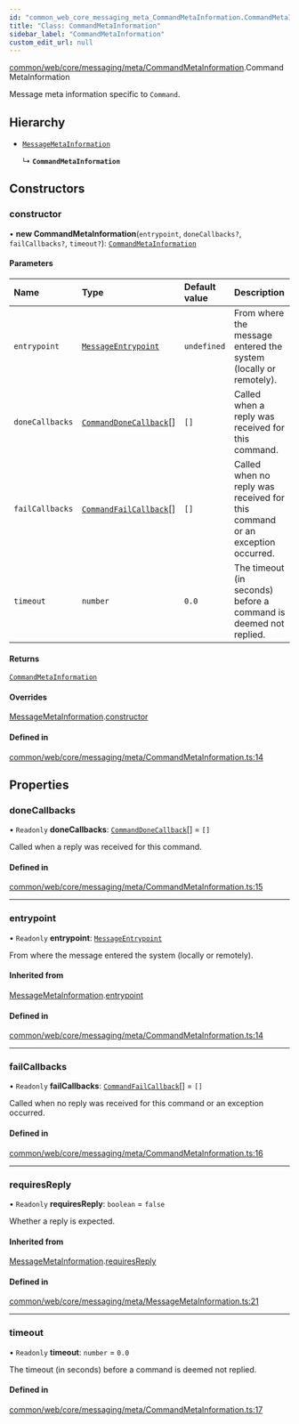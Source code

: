 ```yaml
---
id: "common_web_core_messaging_meta_CommandMetaInformation.CommandMetaInformation"
title: "Class: CommandMetaInformation"
sidebar_label: "CommandMetaInformation"
custom_edit_url: null
---
```


[common/web/core/messaging/meta/CommandMetaInformation](../modules/common_web_core_messaging_meta_CommandMetaInformation.md).CommandMetaInformation

Message meta information specific to ``Command``.

## Hierarchy

- [`MessageMetaInformation`](common_web_core_messaging_meta_MessageMetaInformation.MessageMetaInformation.md)

  ↳ **`CommandMetaInformation`**

## Constructors

### constructor

• **new CommandMetaInformation**(`entrypoint`, `doneCallbacks?`, `failCallbacks?`, `timeout?`): [`CommandMetaInformation`](common_web_core_messaging_meta_CommandMetaInformation.CommandMetaInformation.md)

#### Parameters

| Name | Type | Default value | Description |
| :------ | :------ | :------ | :------ |
| `entrypoint` | [`MessageEntrypoint`](../enums/common_web_core_messaging_meta_MessageMetaInformation.MessageEntrypoint.md) | `undefined` | From where the message entered the system (locally or remotely). |
| `doneCallbacks` | [`CommandDoneCallback`](../modules/common_web_core_messaging_CommandReply.md#commanddonecallback)[] | `[]` | Called when a reply was received for this command. |
| `failCallbacks` | [`CommandFailCallback`](../modules/common_web_core_messaging_CommandReply.md#commandfailcallback)[] | `[]` | Called when no reply was received for this command or an exception occurred. |
| `timeout` | `number` | `0.0` | The timeout (in seconds) before a command is deemed not replied. |

#### Returns

[`CommandMetaInformation`](common_web_core_messaging_meta_CommandMetaInformation.CommandMetaInformation.md)

#### Overrides

[MessageMetaInformation](common_web_core_messaging_meta_MessageMetaInformation.MessageMetaInformation.md).[constructor](common_web_core_messaging_meta_MessageMetaInformation.MessageMetaInformation.md#constructor)

#### Defined in

[common/web/core/messaging/meta/CommandMetaInformation.ts:14](https://github.com/Soroush9978/rds-ng/blob/9a997cb/src/common/web/core/messaging/meta/CommandMetaInformation.ts#L14)

## Properties

### doneCallbacks

• `Readonly` **doneCallbacks**: [`CommandDoneCallback`](../modules/common_web_core_messaging_CommandReply.md#commanddonecallback)[] = `[]`

Called when a reply was received for this command.

#### Defined in

[common/web/core/messaging/meta/CommandMetaInformation.ts:15](https://github.com/Soroush9978/rds-ng/blob/9a997cb/src/common/web/core/messaging/meta/CommandMetaInformation.ts#L15)

___

### entrypoint

• `Readonly` **entrypoint**: [`MessageEntrypoint`](../enums/common_web_core_messaging_meta_MessageMetaInformation.MessageEntrypoint.md)

From where the message entered the system (locally or remotely).

#### Inherited from

[MessageMetaInformation](common_web_core_messaging_meta_MessageMetaInformation.MessageMetaInformation.md).[entrypoint](common_web_core_messaging_meta_MessageMetaInformation.MessageMetaInformation.md#entrypoint)

#### Defined in

[common/web/core/messaging/meta/CommandMetaInformation.ts:14](https://github.com/Soroush9978/rds-ng/blob/9a997cb/src/common/web/core/messaging/meta/CommandMetaInformation.ts#L14)

___

### failCallbacks

• `Readonly` **failCallbacks**: [`CommandFailCallback`](../modules/common_web_core_messaging_CommandReply.md#commandfailcallback)[] = `[]`

Called when no reply was received for this command or an exception occurred.

#### Defined in

[common/web/core/messaging/meta/CommandMetaInformation.ts:16](https://github.com/Soroush9978/rds-ng/blob/9a997cb/src/common/web/core/messaging/meta/CommandMetaInformation.ts#L16)

___

### requiresReply

• `Readonly` **requiresReply**: `boolean` = `false`

Whether a reply is expected.

#### Inherited from

[MessageMetaInformation](common_web_core_messaging_meta_MessageMetaInformation.MessageMetaInformation.md).[requiresReply](common_web_core_messaging_meta_MessageMetaInformation.MessageMetaInformation.md#requiresreply)

#### Defined in

[common/web/core/messaging/meta/MessageMetaInformation.ts:21](https://github.com/Soroush9978/rds-ng/blob/9a997cb/src/common/web/core/messaging/meta/MessageMetaInformation.ts#L21)

___

### timeout

• `Readonly` **timeout**: `number` = `0.0`

The timeout (in seconds) before a command is deemed not replied.

#### Defined in

[common/web/core/messaging/meta/CommandMetaInformation.ts:17](https://github.com/Soroush9978/rds-ng/blob/9a997cb/src/common/web/core/messaging/meta/CommandMetaInformation.ts#L17)

